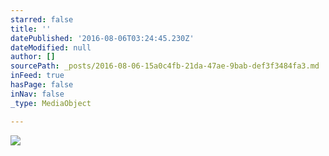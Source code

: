 ```yaml
---
starred: false
title: ''
datePublished: '2016-08-06T03:24:45.230Z'
dateModified: null
author: []
sourcePath: _posts/2016-08-06-15a0c4fb-21da-47ae-9bab-def3f3484fa3.md
inFeed: true
hasPage: false
inNav: false
_type: MediaObject

---
```

![](https://the-grid-user-content.s3-us-west-2.amazonaws.com/6d4add0d-5018-415d-82ae-977938fc2add.jpg)